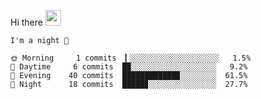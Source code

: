 Hi there <img src="https://media.giphy.com/media/hvRJCLFzcasrR4ia7z/giphy.gif" width="25px">

<!--START_SECTION:productive-box-in-readme-->
```text
I'm a night 🦉

🌞 Morning     1 commits  ▎░░░░░░░░░░░░░░░░░░░░   1.5%
🌆 Daytime     6 commits  █▉░░░░░░░░░░░░░░░░░░░   9.2%
🌃 Evening    40 commits  ████████████▉░░░░░░░░  61.5%
🌙 Night      18 commits  █████▊░░░░░░░░░░░░░░░  27.7%
```
<!--END_SECTION:productive-box-in-readme-->
